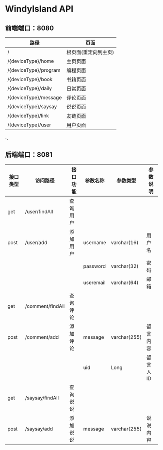 # WindyIsland API

## 前端端口：8080

| 路径                  | 页面                 |
| --------------------- | -------------------- |
| /                     | 根页面(重定向到主页) |
| /{deviceType}/home    | 主页页面             |
| /{deviceType}/program | 编程页面             |
| /{deviceType}/book    | 书籍页面             |
| /{deviceType}/daily   | 日常页面             |
| /{deviceType}/message | 评论页面             |
| /{deviceType}/saysay  | 说说页面             |
| /{deviceType}/link    | 友链页面             |
| /{deviceType}/user    | 用户页面             |

·、

## 后端端口：8081

| 接口类型 | 访问路径         | 接口功能 | 参数名称  | 参数类型     | 参数说明 |
| -------- | ---------------- | -------- | --------- | ------------ | -------- |
| get      | /user/findAll    | 查询用户 |           |              |          |
| post     | /user/add        | 添加用户 | username  | varchar(16)  | 用户名   |
|          |                  |          | password  | varchar(32)  | 密码     |
|          |                  |          | useremail | varchar(64)  | 邮箱     |
| get      | /comment/findAll | 查询评论 |           |              |          |
| post     | /comment/add     | 添加评论 | message   | varchar(255) | 留言内容 |
|          |                  |          | uid       | Long         | 留言人ID |
| get      | /saysay/findAll  | 查询说说 |           |              |          |
| post     | /saysay/add      | 添加说说 | message   | varchar(255) | 说说内容 |

